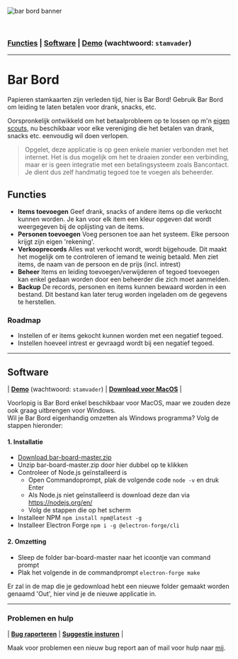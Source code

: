 ![bar bord banner](https://raw.githubusercontent.com/lennertderyck/bar-board/master/branding/banner.png)

<br>

### [Functies](#functies) | [Software](#software) | [Demo](https://bar-bord.haegepoorters.be/src/) (wachtwoord: ```stamvader```)

---

# Bar Bord
Papieren stamkaarten zijn verleden tijd, hier is Bar Bord! Gebruik Bar Bord om leiding te laten betalen voor drank, snacks, etc.

Oorspronkelijk ontwikkeld om het betaalprobleem op te lossen op m'n [eigen scouts](https://www.google.com/search?q=haegepoorters+destelbergen), nu beschikbaar voor elke vereniging die het betalen van drank, snacks etc. eenvoudig wil doen verlopen.

> Opgelet, deze applicatie is op geen enkele manier verbonden met het internet. Het is dus mogelijk om het te draaien zonder een verbinding, maar er is geen integratie met een betalingsysteem zoals Bancontact. Je dient dus zelf handmatig tegoed toe te voegen als beheerder.

## Functies
- **Items toevoegen** Geef drank, snacks of andere items op die verkocht kunnen worden. Je kan voor elk item een kleur opgeven dat wordt weergegeven bij de oplijsting van de items.
- **Personen toevoegen** Voeg personen toe aan het systeem. Elke persoon krijgt zijn eigen 'rekening'.
- **Verkooprecords** Alles wat verkocht wordt, wordt bijgehoude. Dit maakt het mogelijk om te controleren of iemand te weinig betaald. Men ziet items, de naam van de persoon en de prijs (incl. intrest)
- **Beheer** Items en leiding toevoegen/verwijderen of tegoed toevoegen kan enkel gedaan worden door een beheerder die zich moet aanmelden.
- **Backup** De records, personen en items kunnen bewaard worden in een bestand. Dit bestand kan later terug worden ingeladen om de gegevens te herstellen.

### Roadmap
- Instellen of er items gekocht kunnen worden met een negatief tegoed.
- Instellen hoeveel intrest er gevraagd wordt bij een negatief tegoed.

---

## Software
| **[Demo](https://bar-bord.haegepoorters.be/src/)** (wachtwoord: ```stamvader```) | **[Download voor MacOS](https://github.com/lennertderyck/bar-board/releases)** |

Voorlopig is Bar Bord enkel beschikbaar voor MacOS, maar we zouden deze ook graag uitbrengen voor Windows.<br>
Wil je Bar Bord eigenhandig omzetten als Windows programma? Volg de stappen hieronder:

#### 1. Installatie
- [Download bar-board-master.zip](https://github.com/lennertderyck/bar-board/archive/master.zip)
- Unzip bar-board-master.zip door hier dubbel op te klikken
- Controleer of Node.js geïnstalleerd is
  - Open Commandoprompt, plak de volgende code ```node -v``` en druk Enter
  - Als Node.js niet geïnstalleerd is download deze dan via https://nodejs.org/en/
  - Volg de stappen die op het scherm 
- Installeer NPM ```npm install npm@latest -g```
- Installeer Electron Forge ```npm i -g @electron-forge/cli```

#### 2. Omzetting
- Sleep de folder bar-board-master naar het icoontje van command prompt
- Plak het volgende in de commandprompt ```electron-forge make```

Er zal in de map die je gedownload hebt een nieuwe folder gemaakt worden genaamd 'Out', hier vind je de nieuwe applicatie in.

---

### Problemen en hulp
| **[Bug raporteren](https://github.com/lennertderyck/bar-board/issues/new?assignees=&labels=bug&template=bug_report.md&title=)** | **[Suggestie insturen](https://github.com/lennertderyck/bar-board/issues/new?assignees=&labels=enhancement&template=feature_request.md&title=)** |

Maak voor problemen een nieuw bug report aan of mail voor hulp naar [mij](mailto:hello@lennertderyck.be).
